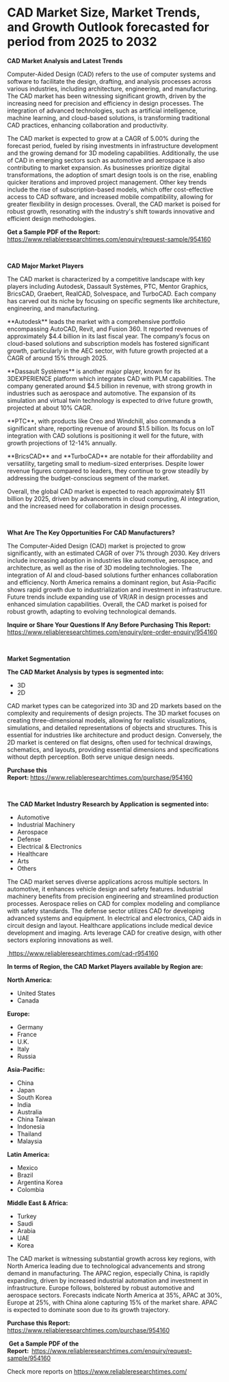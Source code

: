 <p><h1>CAD Market Size, Market Trends, and Growth Outlook forecasted for period from 2025 to 2032</h1></p><p><strong>CAD Market Analysis and Latest Trends</strong></p>
<p><p>Computer-Aided Design (CAD) refers to the use of computer systems and software to facilitate the design, drafting, and analysis processes across various industries, including architecture, engineering, and manufacturing. The CAD market has been witnessing significant growth, driven by the increasing need for precision and efficiency in design processes. The integration of advanced technologies, such as artificial intelligence, machine learning, and cloud-based solutions, is transforming traditional CAD practices, enhancing collaboration and productivity. </p><p>The CAD market is expected to grow at a CAGR of 5.00% during the forecast period, fueled by rising investments in infrastructure development and the growing demand for 3D modeling capabilities. Additionally, the use of CAD in emerging sectors such as automotive and aerospace is also contributing to market expansion. As businesses prioritize digital transformations, the adoption of smart design tools is on the rise, enabling quicker iterations and improved project management. Other key trends include the rise of subscription-based models, which offer cost-effective access to CAD software, and increased mobile compatibility, allowing for greater flexibility in design processes. Overall, the CAD market is poised for robust growth, resonating with the industry's shift towards innovative and efficient design methodologies.</p></p>
<p><strong>Get a Sample PDF of the Report:&nbsp;</strong> <a href="https://www.reliableresearchtimes.com/enquiry/request-sample/954160?utm_campaign=3191&utm_medium=2&utm_source=Github&utm_content=ia&utm_term=05032025&utm_id=cad">https://www.reliableresearchtimes.com/enquiry/request-sample/954160</a></p>
<p>&nbsp;</p>
<p><strong>CAD Major Market Players</strong></p>
<p><p>The CAD market is characterized by a competitive landscape with key players including Autodesk, Dassault Systèmes, PTC, Mentor Graphics, BricsCAD, Graebert, RealCAD, Solvespace, and TurboCAD. Each company has carved out its niche by focusing on specific segments like architecture, engineering, and manufacturing.</p><p>**Autodesk** leads the market with a comprehensive portfolio encompassing AutoCAD, Revit, and Fusion 360. It reported revenues of approximately $4.4 billion in its last fiscal year. The company’s focus on cloud-based solutions and subscription models has fostered significant growth, particularly in the AEC sector, with future growth projected at a CAGR of around 15% through 2025.</p><p>**Dassault Systèmes** is another major player, known for its 3DEXPERIENCE platform which integrates CAD with PLM capabilities. The company generated around $4.5 billion in revenue, with strong growth in industries such as aerospace and automotive. The expansion of its simulation and virtual twin technology is expected to drive future growth, projected at about 10% CAGR.</p><p>**PTC**, with products like Creo and Windchill, also commands a significant share, reporting revenue of around $1.5 billion. Its focus on IoT integration with CAD solutions is positioning it well for the future, with growth projections of 12-14% annually.</p><p>**BricsCAD** and **TurboCAD** are notable for their affordability and versatility, targeting small to medium-sized enterprises. Despite lower revenue figures compared to leaders, they continue to grow steadily by addressing the budget-conscious segment of the market.</p><p>Overall, the global CAD market is expected to reach approximately $11 billion by 2025, driven by advancements in cloud computing, AI integration, and the increased need for collaboration in design processes.</p></p>
<p>&nbsp;</p>
<p><strong>What Are The Key Opportunities For CAD Manufacturers?</strong></p>
<p><p>The Computer-Aided Design (CAD) market is projected to grow significantly, with an estimated CAGR of over 7% through 2030. Key drivers include increasing adoption in industries like automotive, aerospace, and architecture, as well as the rise of 3D modeling technologies. The integration of AI and cloud-based solutions further enhances collaboration and efficiency. North America remains a dominant region, but Asia-Pacific shows rapid growth due to industrialization and investment in infrastructure. Future trends include expanding use of VR/AR in design processes and enhanced simulation capabilities. Overall, the CAD market is poised for robust growth, adapting to evolving technological demands.</p></p>
<p><strong>Inquire or Share Your Questions If Any Before Purchasing This Report:</strong> <a href="https://www.reliableresearchtimes.com/enquiry/pre-order-enquiry/954160?utm_campaign=3191&utm_medium=2&utm_source=Github&utm_content=ia&utm_term=05032025&utm_id=cad">https://www.reliableresearchtimes.com/enquiry/pre-order-enquiry/954160</a></p>
<p>&nbsp;</p>
<p><strong>Market Segmentation</strong></p>
<p><strong>The CAD Market Analysis by types is segmented into:</strong></p>
<p><ul><li>3D</li><li>2D</li></ul></p>
<p><p>CAD market types can be categorized into 3D and 2D markets based on the complexity and requirements of design projects. The 3D market focuses on creating three-dimensional models, allowing for realistic visualizations, simulations, and detailed representations of objects and structures. This is essential for industries like architecture and product design. Conversely, the 2D market is centered on flat designs, often used for technical drawings, schematics, and layouts, providing essential dimensions and specifications without depth perception. Both serve unique design needs.</p></p>
<p><strong>Purchase this Report:&nbsp;</strong><a href="https://www.reliableresearchtimes.com/purchase/954160?utm_campaign=3191&utm_medium=2&utm_source=Github&utm_content=ia&utm_term=05032025&utm_id=cad">https://www.reliableresearchtimes.com/purchase/954160</a></p>
<p>&nbsp;</p>
<p><strong>The CAD Market Industry Research by Application is segmented into:</strong></p>
<p><ul><li>Automotive</li><li>Industrial Machinery</li><li>Aerospace</li><li>Defense</li><li>Electrical & Electronics</li><li>Healthcare</li><li>Arts</li><li>Others</li></ul></p>
<p><p>The CAD market serves diverse applications across multiple sectors. In automotive, it enhances vehicle design and safety features. Industrial machinery benefits from precision engineering and streamlined production processes. Aerospace relies on CAD for complex modeling and compliance with safety standards. The defense sector utilizes CAD for developing advanced systems and equipment. In electrical and electronics, CAD aids in circuit design and layout. Healthcare applications include medical device development and imaging. Arts leverage CAD for creative design, with other sectors exploring innovations as well.</p></p>
<p><a href="https://www.reliableresearchtimes.com/cad-r954160?utm_campaign=3191&utm_medium=2&utm_source=Github&utm_content=ia&utm_term=05032025&utm_id=cad">&nbsp;https://www.reliableresearchtimes.com/cad-r954160</a></p>
<p><strong>In terms of Region, the CAD Market Players available by Region are:</strong></p>
<p>
    <p> <strong> North America: </strong>
        <ul>
            <li>United States</li>
            <li>Canada</li>
        </ul>
        </p> 
    <p> <strong> Europe: </strong>
        <ul>
            <li>Germany</li>
            <li>France</li>
            <li>U.K.</li>
            <li>Italy</li>
            <li>Russia</li>
        </ul>
        </p> 
    <p> <strong> Asia-Pacific: </strong>
        <ul>
            <li>China</li>
            <li>Japan</li>
            <li>South Korea</li>
            <li>India</li>
            <li>Australia</li>
            <li>China Taiwan</li>
            <li>Indonesia</li>
            <li>Thailand</li>
            <li>Malaysia</li>
        </ul>
        </p> 
    <p> <strong> Latin America: </strong>
        <ul>
            <li>Mexico</li>
            <li>Brazil</li>
            <li>Argentina Korea</li>
            <li>Colombia</li>
        </ul>
        </p> 
    <p> <strong> Middle East & Africa: </strong>
        <ul>
            <li>Turkey</li>
            <li>Saudi</li>
            <li>Arabia</li>
            <li>UAE</li>
            <li>Korea</li>
        </ul>
    </p>
    </p>
<p><p>The CAD market is witnessing substantial growth across key regions, with North America leading due to technological advancements and strong demand in manufacturing. The APAC region, especially China, is rapidly expanding, driven by increased industrial automation and investment in infrastructure. Europe follows, bolstered by robust automotive and aerospace sectors. Forecasts indicate North America at 35%, APAC at 30%, Europe at 25%, with China alone capturing 15% of the market share. APAC is expected to dominate soon due to its growth trajectory.</p></p>
<p><strong>Purchase this Report: </strong><a href="https://www.reliableresearchtimes.com/purchase/954160?utm_campaign=3191&utm_medium=2&utm_source=Github&utm_content=ia&utm_term=05032025&utm_id=cad">https://www.reliableresearchtimes.com/purchase/954160</a></p>
<p>&nbsp;<strong>Get a Sample PDF of the Report:&nbsp;&nbsp;</strong><a href="https://www.reliableresearchtimes.com/enquiry/request-sample/954160?utm_campaign=3191&utm_medium=2&utm_source=Github&utm_content=ia&utm_term=05032025&utm_id=cad">https://www.reliableresearchtimes.com/enquiry/request-sample/954160</a></p>
<p><strong></strong></p>
<p>Check more reports on <a href="https://www.reliableresearchtimes.com/?utm_campaign=3191&utm_medium=2&utm_source=Github&utm_content=ia&utm_term=05032025&utm_id=cad">https://www.reliableresearchtimes.com/</a></p>